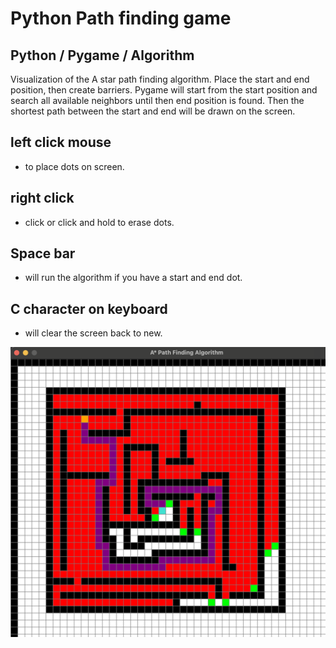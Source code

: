# Python Path finding game

## Python / Pygame / Algorithm 
Visualization of the A star path finding algorithm. Place the start and end position, then create barriers. Pygame will start from the start position and search all available neighbors until then end position is found. Then the shortest path between the start and end will be drawn on the screen. 


## left click mouse
- to place dots on screen.
## right click
- click or click and hold to erase dots.
## Space bar
- will run the algorithm if you have a start and end dot.
## C character on keyboard
- will clear the screen back to new.



![Alt text](image/maze.png?raw=true "maze.png")




